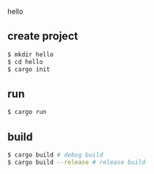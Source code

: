 hello

## create project

```bash
$ mkdir hello
$ cd hello
$ cargo init
```

## run

```bash
$ cargo run
```

## build

```bash
$ cargo build # debug build
$ cargo build --release # release build
```
